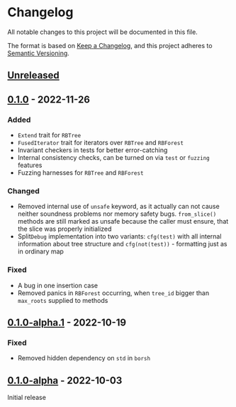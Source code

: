 # Changelog
All notable changes to this project will be documented in this file.

The format is based on [Keep a Changelog](https://keepachangelog.com/en/1.0.0/),
and this project adheres to [Semantic Versioning](https://semver.org/spec/v2.0.0.html).

## [Unreleased]

## [0.1.0] - 2022-11-26
### Added
- `Extend` trait for `RBTree`
- `FusedIterator` trait for iterators over `RBTree` and `RBForest`
- Invariant checkers in tests for better error-catching
- Internal consistency checks, can be turned on via `test` or `fuzzing` features
- Fuzzing harnesses for `RBTree` and `RBForest`

### Changed
- Removed internal use of `unsafe` keyword, as it actually can not cause neither soundness problems nor memory safety bugs.
`from_slice()` methods are still marked as unsafe because the caller must ensure, that the slice was properly initialized
- Split`Debug` implementation into two variants: `cfg(test)` with all internal information about tree structure and `cfg(not(test))` - formatting just as in ordinary map

### Fixed
- A bug in one insertion case
- Removed panics in `RBForest` occurring, when `tree_id` bigger than `max_roots` supplied to methods

## [0.1.0-alpha.1] - 2022-10-19
### Fixed
- Removed hidden dependency on `std` in `borsh`

## [0.1.0-alpha] - 2022-10-03
Initial release

[Unreleased]: https://github.com/solcery/slice-rbtree/compare/dev...HEAD
[0.1.0]: https://github.com/solcery/slice-rbtree/compare/v0.1.0-alpha.1...v0.1.0
[0.1.0-alpha.1]: https://github.com/solcery/slice-rbtree/compare/v0.1.0-alpha...v0.1.0-alpha.1
[0.1.0-alpha]: https://github.com/solcery/slice-rbtree/releases/tag/v0.1.0-alpha
